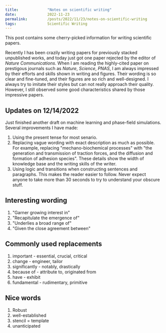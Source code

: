 ```yaml
---
title:             "Notes on scientific writing"
date:              2022-11-23
permalink:         /posts/2022/11/23/notes-on-scientific-writing
tags:              Scientific Writing
---
```


This post contains some cherry-picked information for writing scientific papers.

Recently I has been crazily writing papers for previously stacked unpublished works, and today just got one paper rejected by the editor of *Nature Communications*. When I am reading the highly-cited paper on prestigous journals such as *Nature*, *Science*, *PNAS*, I am always impressed by their efforts and skills shown in writing and figures. Their wording is so clear and fine-tuned, and their figures are so rich and well-designed. I always try to imitate their styles but can not really approach their quality. However, I still observed some good characteristics shared by those impressive papers.

## Updates on 12/14/2022

Just finished another draft on machine learning and phase-field simulations. Several improvements I have made:

1. Using the present tense for most senario.
2. Replacing vague wording with exact description as much as possible. For example, replacing "mechano-biochemical processes" with "the generation and transmission of traction forces, and the diffusion and formation of adhesion species". These details show the width of knowledge base and the writing skills of the writer.
3. Using logic and transitions when constructing sentences and paragraphs. This makes the reader easier to follow. Never expect anyone to take more than 30 seconds to try to understand your obscure stuff.

## Interesting wording

1. "Garner growing interest in"
2. "Recapitulate the emergence of"
3. "Underlies a broad range of"
4. "Given the close agreement between"

## Commonly used replacements

1. important - essential, crucial, critical
2. change - engineer, tailor
3. significantly - notably, drastically
4. because of - attribute to, originated from
5. have - exhibit
6. fundamental - rudimentary, primitive

## Nice words

1. Robust
2. well-established
3. stencil = template
4. unanticipated